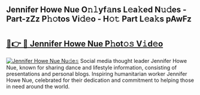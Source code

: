## Jennifer Howe Nue O𝚗𝚕yf𝚊ns L𝚎a𝚔ed N𝚞𝚍es - Part-zZz P𝚑𝚘tos Vi𝚍𝚎o - H𝚘𝚝 Part L𝚎a𝚔s pAwFz

# <h2><a href="http://kf6io3l.oniu.top/?m=Jennifer+Howe+Nue">🔗👉 🔴 Jennifer Howe Nue P𝚑ot𝚘𝚜 V𝚒d𝚎o</a></h2>

[![Jennifer Howe Nue Nu𝚍e𝚜](https://i.imgur.com/0qMVB7G.gif)](http://kf6io3l.oniu.top/?m=Jennifer+Howe+Nue)
Social media thought leader Jennifer Howe Nue, known for sharing dance and lifestyle information, consisting of presentations and personal blogs. Inspiring humanitarian worker Jennifer Howe Nue, celebrated for their dedication and commitment to helping those in need around the world.  
